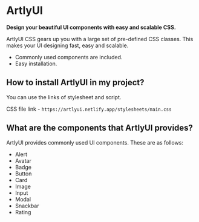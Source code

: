 # ArtlyUI

**Design your beautiful UI components with easy and scalable CSS.**

ArtlyUI CSS gears up you with a large set of pre-defined CSS classes. This makes your UI designing fast, easy and scalable.

- Commonly used components are included.
- Easy installation.

## How to install ArtlyUI in my project?

You can use the links of stylesheet and script.

CSS file link - 
  `https://artlyui.netlify.app/stylesheets/main.css`

## What are the components that ArtlyUI provides?

ArtlyUI provides commonly used UI components. These are as follows:

- Alert
- Avatar
- Badge
- Button
- Card
- Image
- Input
- Modal
- Snackbar
- Rating


